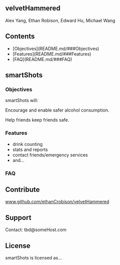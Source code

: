 ## velvetHammered
<p>Alex Yang, Ethan Robison, Edward Hu, Michael Wang</p>

<!-- This is a loose start for our readme; things should be hashed out in this form in only a <i>very</i> general sense. -->

## Contents

<ul>
<!--TODO relative links in file? -->
  <li>[Objectives](README.md/###Objectives)</li>
  <li>[Features](README.md/###Features)</li>
  <li>[FAQ](README.md/###FAQ)</li>
</ul>

## smartShots

### Objectives
<p>smartShots will:</p>

<!-- TODO problems that smartShots will solve, etc. -->
<p>Encourage and enable safer alcohol consumption.</p>
<p>Help friends keep friends safe.</p>

### Features

<ul>
  <li>drink counting</li>
  <li>stats and reports</li>
  <li>contact friends/emergency services</li>
  <li>and...</li>
</ul>

### FAQ

## Contribute

<a>www.github.com/ethanCrobison/velvetHammered</a>

## Support
<p>Contact: tbd@someHost.com</p>

## License
<p>smartShots is licensed as...</p>
